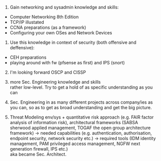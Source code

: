 1. Gain networking and sysadmin knowledge and skills:  
- Computer Networking 8th Edition
- TCP/IP illustated
- CCNA preparations (as a framework)
- Configuring your own OSes and Network Devices

1. Use this knowledge in context of security (both offensive and deffensive):
- CEH preparations
- playing around with fw (pfsense as first) and IPS (snort)


2. I'm looking forward OSCP and CISSP
2. more Sec. Engineering knowledge and skills  
   rather low-level. Try to get a hold of as specific understanding as you can


3. Sec. Engineering in as many different projects across company/ies as you can, so as to get as broad understanding and get the big picture.


4. Threat Modeling env/sys + quantitative risk approach (e.g. FAIR factor analysis of information risk), architectural frameworks (SABSA sherwood applied management, TOGAF the open group architecture framework) -> needed capabilities (e.g. authentication, authorisation, endpoint security, network security etc.) -> required tools  (IDM identity management, PAM privileged access management, NGFW next generation firewall, IPS etc.)  
aka became Sec. Architect.
